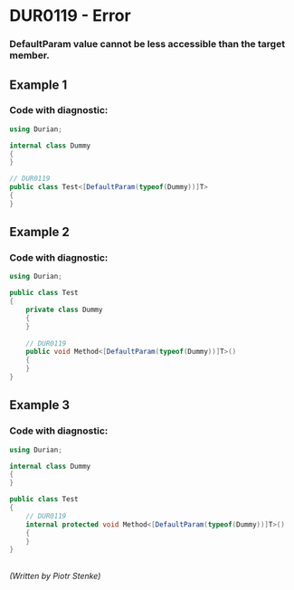 # DUR0119 - Error
### DefaultParam value cannot be less accessible than the target member.

## Example  1

### Code with diagnostic:
```csharp
using Durian;

internal class Dummy
{
}

// DUR0119
public class Test<[DefaultParam(typeof(Dummy))]T>
{
}

```
## Example  2

### Code with diagnostic:
```csharp
using Durian;

public class Test
{
	private class Dummy
	{
	}
	
	// DUR0119
	public void Method<[DefaultParam(typeof(Dummy))]T>()
	{
	}
}

```
## Example  3

### Code with diagnostic:
```csharp
using Durian;

internal class Dummy
{
}

public class Test
{	
	// DUR0119
	internal protected void Method<[DefaultParam(typeof(Dummy))]T>()
	{
	}
}

```
##

*\(Written by Piotr Stenke\)*